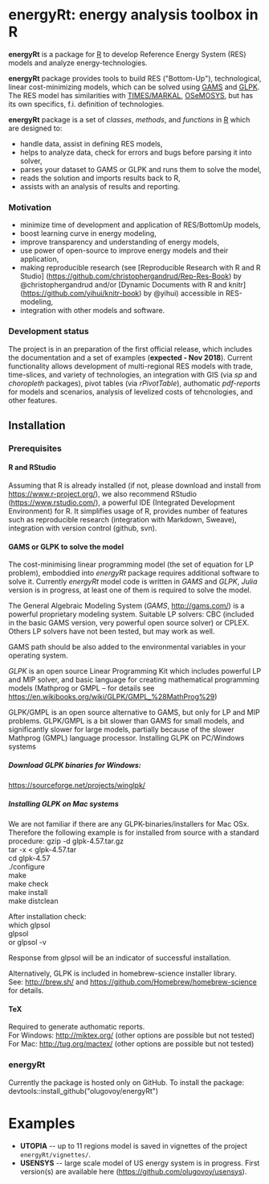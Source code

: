 # energyRt: energy analysis toolbox in R

**energyRt** is a package for [R](https://www.r-project.org/) to develop Reference Energy System (RES) models and analyze energy-technologies.

**energyRt** package provides tools to build RES ("Bottom-Up"), technological, linear cost-minimizing models, which can be solved using [GAMS](http://www.gams.com/) and [GLPK](https://www.gnu.org/software/glpk/). The RES model has similarities with [TIMES/MARKAL](http://iea-etsap.org/web/tools.asp), [OSeMOSYS](http://www.osemosys.org/), but has its own specifics, f.i. definition of technologies. 

**energyRt** package is a set of _classes_, _methods_, and _functions_ in [R](https://www.r-project.org/) which are designed to:  
- handle data, assist in defining RES models,  
- helps to analyze data, check for errors and bugs before parsing it into solver,  
- parses your dataset to GAMS or GLPK and runs them to solve the model,  
- reads the solution and imports results back to R,  
- assists with an analysis of results and reporting. 

### Motivation

- minimize time of development and application of RES/BottomUp models,
- boost learning curve in energy modeling, 
- improve transparency and understanding of energy models,
- use power of open-source to improve energy models and their application,
- making reproducible research (see [Reproducible Research with R and R Studio] (https://github.com/christophergandrud/Rep-Res-Book) by @christophergandrud and/or [Dynamic Documents with R and knitr] (https://github.com/yihui/knitr-book) by @yihui) accessible in RES-modeling,
- integration with other models and software.

### Development status

The project is in an preparation of the first official release, which includes the documentation and a set of examples (**expected - Nov 2018**). Current functionality allows development of multi-regional RES models with trade, time-slices, and variety of technologies, an integration with GIS (via _sp_ and _choropleth_ packages), pivot tables (via _rPivotTable_), authomatic _pdf-reports_ for models and scenarios, analysis of levelized costs of tehcnologies, and other features.

## Installation

### Prerequisites
   
#### R and RStudio
Assuming that R is already installed (if not, please download and install from https://www.r-project.org/), we also recommend RStudio (https://www.rstudio.com/), a powerful IDE (Integrated Development Environment) for R. It simplifies usage of R, provides number of features such as reproducible research (integration with Markdown, Sweave), integration with  version control (github, svn).  

#### GAMS or GLPK to solve the model   
The cost-minimising linear programming model (the set of equation for LP problem), emboddied into *energyRt* package requires additional software to solve it. Currently *energyRt* model code  is written in *GAMS* and *GLPK*, *Julia* version is in progress, at least one of them is required to solve the model.

The General Algebraic Modeling System (*GAMS*, http://gams.com/) is a powerful proprietary modeling system. Suitable LP solvers: CBC (included in the basic GAMS version, very powerful open source solver) or CPLEX. Others LP solvers have not been tested, but may work as well.

GAMS path should be also added to the environmental variables in your operating system.  

*GLPK* is an open source Linear Programming Kit which includes powerful LP and MIP solver, and basic language for creating mathematical programming models (Mathprog or GMPL – for details see https://en.wikibooks.org/wiki/GLPK/GMPL_%28MathProg%29) 

GLPK/GMPL is an open source alternative to GAMS, but only for LP and MIP problems. GLPK/GMPL is a bit slower than GAMS for small models, and significantly slower for large models, partially because of the slower Mathprog (GMPL) language processor.
Installing GLPK on PC/Windows systems
##### Download GLPK binaries for Windows:
https://sourceforge.net/projects/winglpk/


##### Installing GLPK on Mac systems
We are not familiar if there are any GLPK-binaries/installers for Mac OSx. Therefore the following example is for installed from source with a standard procedure:
gzip -d glpk-4.57.tar.gz   
tar -x < glpk-4.57.tar   
cd glpk-4.57   
./configure   
make   
make check   
make install   
make distclean   
   
After installation check:    
which glpsol   
glpsol   
or glpsol -v   

Response from glpsol will be an indicator of successful installation.   

Alternatively, GLPK is included in homebrew-science installer library.   
See: http://brew.sh/ and https://github.com/Homebrew/homebrew-science for details.  

#### TeX   
Required to generate authomatic reports.  
For Windows: http://miktex.org/ (other options are possible but not tested)   
For Mac: http://tug.org/mactex/ (other options are possible but not tested)   

### energyRt
Currently the package is hosted only on GitHub. To install the package:   
devtools::install_github("olugovoy/energyRt")   
 
# Examples
* **UTOPIA** -- up to 11 regions model is saved in vignettes of the project `energyRt/vignettes/`.   
* **USENSYS** -- large scale model of US energy system is in progress. First version(s) are available here (https://github.com/olugovoy/usensys).
